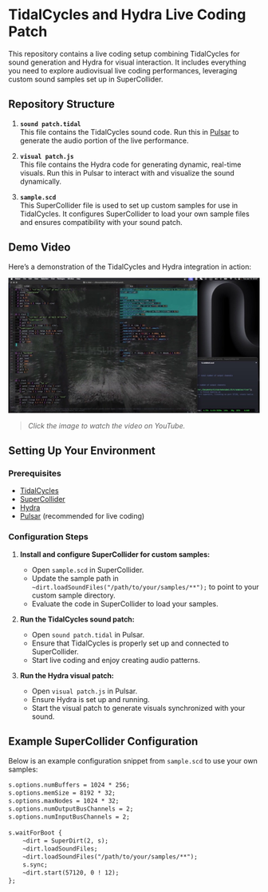 # TidalCycles and Hydra Live Coding Patch

This repository contains a live coding setup combining TidalCycles for sound generation and Hydra for visual interaction. It includes everything you need to explore audiovisual live coding performances, leveraging custom sound samples set up in SuperCollider.

## Repository Structure

1. **`sound patch.tidal`**  
   This file contains the TidalCycles sound code. Run this in [Pulsar](https://pulsar-edit.dev/) to generate the audio portion of the live performance.

2. **`visual patch.js`**  
   This file contains the Hydra code for generating dynamic, real-time visuals. Run this in Pulsar to interact with and visualize the sound dynamically.

3. **`sample.scd`**  
   This SuperCollider file is used to set up custom samples for use in TidalCycles. It configures SuperCollider to load your own sample files and ensures compatibility with your sound patch.

## Demo Video

Here’s a demonstration of the TidalCycles and Hydra integration in action:

[![Watch the demo](./assets/thumbnail.jpg)](https://youtu.be/8g4t1AS1lEQ)

> *Click the image to watch the video on YouTube.*

## Setting Up Your Environment

### Prerequisites
- [TidalCycles](https://tidalcycles.org/)
- [SuperCollider](https://supercollider.github.io/)
- [Hydra](https://hydra.ojack.xyz/)
- [Pulsar](https://pulsar-edit.dev/) (recommended for live coding)
  
### Configuration Steps
1. **Install and configure SuperCollider for custom samples:**
   - Open `sample.scd` in SuperCollider.
   - Update the sample path in `~dirt.loadSoundFiles("/path/to/your/samples/**");` to point to your custom sample directory.
   - Evaluate the code in SuperCollider to load your samples.

2. **Run the TidalCycles sound patch:**
   - Open `sound patch.tidal` in Pulsar.
   - Ensure that TidalCycles is properly set up and connected to SuperCollider.
   - Start live coding and enjoy creating audio patterns.

3. **Run the Hydra visual patch:**
   - Open `visual patch.js` in Pulsar.
   - Ensure Hydra is set up and running.
   - Start the visual patch to generate visuals synchronized with your sound.

## Example SuperCollider Configuration

Below is an example configuration snippet from `sample.scd` to use your own samples:
```supercollider
s.options.numBuffers = 1024 * 256;
s.options.memSize = 8192 * 32;
s.options.maxNodes = 1024 * 32;
s.options.numOutputBusChannels = 2;
s.options.numInputBusChannels = 2;

s.waitForBoot {
    ~dirt = SuperDirt(2, s);
    ~dirt.loadSoundFiles;
    ~dirt.loadSoundFiles("/path/to/your/samples/**");
    s.sync;
    ~dirt.start(57120, 0 ! 12);
};
